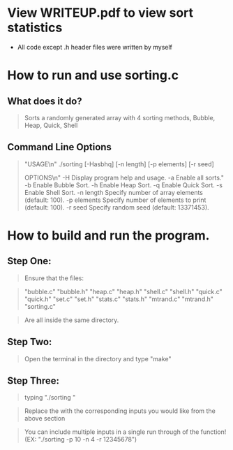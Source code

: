 # View WRITEUP.pdf to view sort statistics
- All code except .h header files were written by myself

How to run and use sorting.c
================================


What does it do?
----------------
> Sorts a randomly generated array with 4 sorting methods, Bubble, Heap, Quick, Shell
> 


Command Line Options
--------------------
> 
>"USAGE\n"
>./sorting [-Hasbhq] [-n length] [-p elements] [-r seed]
>
>OPTIONS\n"
>	-H              Display program help and usage.
>	-a              Enable all sorts."
>	-b              Enable Bubble Sort.
>	-h              Enable Heap Sort.
>	-q              Enable Quick Sort.
>	-s              Enable Shell Sort.
>	-n length       Specify number of array elements (default: 100).
>	-p elements     Specify number of elements to print (default: 100).
>	-r seed         Specify random seed (default: 13371453).


How to build and run the program.
=================================

Step One:
---------
> Ensure that the files:

> "bubble.c"
> "bubble.h"
> "heap.c"
> "heap.h"
> "shell.c"
> "shell.h"
> "quick.c"
> "quick.h"
> "set.c"
> "set.h"
> "stats.c"
> "stats.h"
> "mtrand.c"
> "mtrand.h"
> "sorting.c"
>

> Are all inside the same directory.
>
Step Two:
---------
> Open the terminal in the directory and type "make"
>
Step Three:
-----------
> typing "./sorting <args>"

> Replace the <args> with the corresponding inputs you would like from the above section

> You can include multiple inputs in a single run through of the function! (EX: "./sorting -p 10 -n 4 -r 12345678")
